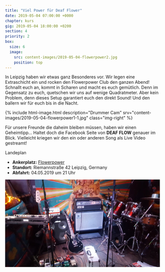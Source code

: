 ```yaml
---
title: "Viel Power für Deaf Flower"
date: 2019-05-04 07:00:00 +0000
chapter: kurs
gig: 2019-05-04 18:00:00 +0200
section: 4
priority: 2
box:
  size: 6
  image:
    src: content-images/2019-05-04-flowerpower2.jpg
    position: top
---
```

In Leipzig haben wir etwas ganz Besonderes vor. Wir legen eine Extraschicht ein und rocken den Flowerpower Club den ganzen Abend!
Schnallt euch an, kommt in Scharen und macht es euch gemütlich. Denn im Gegensatz zu euch, quetschen wir uns auf wenige Quadratmeter.
Aber kein Problem, denn dieses Setup garantiert euch den direkt Sound! Und den ballern wir für euch bis in die Nacht.
            
{% include html-image.html
  description="Drummer Cam"
  srv="content-images/2019-05-04-flowerpower1-1.jpg"
  class="img-right" %}

Für unsere Freunde die daheim bleiben müssen, haben wir einen Geheimtipp...
Haltet doch die Facebook Seite von **DEAF FLOW** genauer im Blick.
Vielleicht kriegen wir den ein oder anderen Song als Live Video gestreamt!
            
Landeplan
* **Ankerplatz:** [Flowerpower](https://www.facebook.com/pg/Flowerpower.Leipzig/)
* **Standort:** Riemannstraße 42 Leipzig, Germany
* **Abfahrt:** 04.05.2019 um 21 Uhr

![Small stage](content-images/2019-05-04-flowerpower3.jpg)
